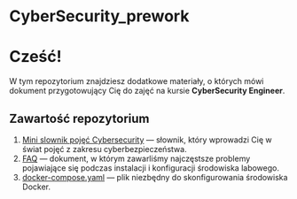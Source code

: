 # CyberSecurity_prework

# Cześć!

W tym repozytorium znajdziesz dodatkowe materiały, o których mówi dokument przygotowujący Cię do zajęć na kursie **CyberSecurity Engineer**.

## Zawartość repozytorium

1. [Mini slownik pojęć Cybersecurity](Mini-slownik-pojec-Cybersecurity.pdf) — słownik, który wprowadzi Cię w świat pojęć z zakresu cyberbezpieczeństwa.
2. [FAQ](FAQ-Problemy-i-rozwiazania-VirtualBox-Docker-VM.pdf) — dokument, w którym zawarliśmy najczęstsze problemy pojawiające się podczas instalacji i konfiguracji środowiska labowego.
3. [docker-compose.yaml](docker-compose.yaml) — plik niezbędny do skonfigurowania środowiska Docker.
